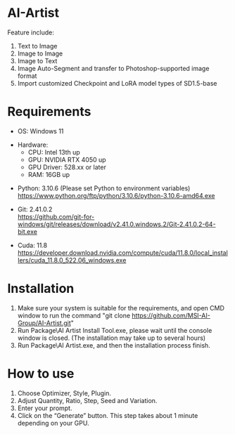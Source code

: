# AI-Artist

Feature include:
1. Text to Image
2. Image to Image
3. Image to Text
4. Image Auto-Segment and transfer to Photoshop-supported image format
5. Import customized Checkpoint and LoRA model types of SD1.5-base

# Requirements
- OS: Windows 11  
* Hardware:
  - CPU: Intel 13th up  
  - GPU: NVIDIA RTX 4050 up  
  - GPU Driver: 528.xx or later
  - RAM: 16GB up
- Python: 3.10.6 (Please set Python to environment variables)  
https://www.python.org/ftp/python/3.10.6/python-3.10.6-amd64.exe  
* Git: 2.41.0.2  
https://github.com/git-for-windows/git/releases/download/v2.41.0.windows.2/Git-2.41.0.2-64-bit.exe  
- Cuda: 11.8  
https://developer.download.nvidia.com/compute/cuda/11.8.0/local_installers/cuda_11.8.0_522.06_windows.exe

# Installation
1. Make sure your system is suitable for the requirements, and open CMD window to run the command "git clone https://github.com/MSI-AI-Group/AI-Artist.git" 
2. Run Package\AI Artist Install Tool.exe, please wait until the console window is closed. (The installation may take up to several hours)
3. Run Package\AI Artist.exe, and then the installation process finish.

# How to use
1. Choose Optimizer, Style, Plugin.  
2. Adjust Quantity, Ratio, Step, Seed and Variation.  
3. Enter your prompt.  
4. Click on the “Generate” button. This step takes about 1 minute depending on your GPU.  

